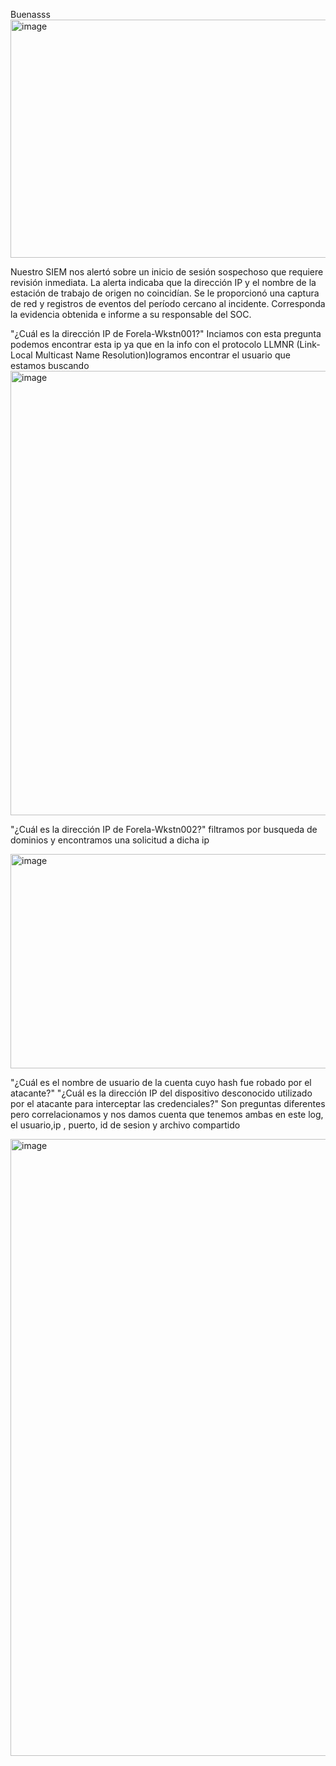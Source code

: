 Buenasss
<img width="1601" height="381" alt="image" src="https://github.com/user-attachments/assets/e9032648-58b8-4739-924a-e79e019881f8" />

Nuestro SIEM nos alertó sobre un inicio de sesión sospechoso que requiere revisión inmediata. La alerta indicaba que la dirección IP y el nombre de la estación de trabajo de origen no coincidían. Se le proporcionó una captura de red y registros de eventos del período cercano al incidente. Corresponda la evidencia obtenida e informe a su responsable del SOC.

"¿Cuál es la dirección IP de Forela-Wkstn001?" Inciamos con esta pregunta podemos encontrar esta ip ya que en la info  con el protocolo LLMNR (Link-Local Multicast Name Resolution)logramos encontrar el usuario que estamos buscando
<img width="1785" height="711" alt="image" src="https://github.com/user-attachments/assets/70cedc5e-9f60-42d5-b251-c78c948af1df" />


"¿Cuál es la dirección IP de Forela-Wkstn002?" filtramos por busqueda de dominios y encontramos una solicitud a dicha ip 

<img width="1684" height="343" alt="image" src="https://github.com/user-attachments/assets/10587faa-c899-4824-bc88-35f878422b2a" />

"¿Cuál es el nombre de usuario de la cuenta cuyo hash fue robado por el atacante?" "¿Cuál es la dirección IP del dispositivo desconocido utilizado por el atacante para interceptar las credenciales?"  Son preguntas diferentes pero correlacionamos y nos damos cuenta que tenemos ambas en este log, el usuario,ip , puerto, id de sesion y archivo compartido

<img width="1546" height="987" alt="image" src="https://github.com/user-attachments/assets/20d53a99-02d6-46a9-b88d-c7447abcaad2" />


